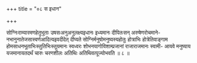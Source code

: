 +++
title = "०८ स इधान"

+++

सोग्निःराम्यारमणहेतुभूताः उषसःअनुअनुलक्ष्यइधानः इध्यमानः दीपितःसन् अरुषेणरोचमाने- नभानुनातेजसास्वर्णआदित्यइवदीदेत् दीप्यते सोग्निर्मनुषोमनुष्यस्यहोतुः होत्राभिः होत्रेतिवाङ्गाम होमसाधनभूताभिःस्तुतिभिःस्तूयमानः स्वध्वरः शोभनयागोविशाम्प्रजानां राजाराजमानः स्वामी- आयवे मनुष्याय यजमानायतदर्थं चारुः चरणशीलः अतिथिः अतिथिवत्पूज्योभवति ॥ ८ ॥